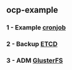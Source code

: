 ## ocp-example
### 1 - Example [cronjob](https://raw.githubusercontent.com/giulianoquites/ocp-example/main/ocp3/cronjob-001.yaml)
### 2 - Backup [ETCD](https://raw.githubusercontent.com/giulianoquites/ocp-example/main/ocp3/backup-etcd.sh)
### 3 - ADM [GlusterFS](https://github.com/giulianoquites/ocp-example/blob/main/ocp3/Glusterfs/INSTALL.md)

